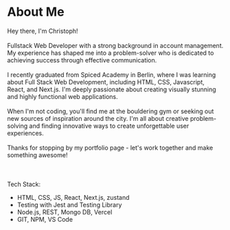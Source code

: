 # About Me

Hey there, I'm Christoph!
<br><br>
Fullstack Web Developer with a strong background in account management. My experience has shaped me into a problem-solver who is dedicated to achieving success through effective communication.
<br><br>
I recently graduated from Spiced Academy in Berlin, where I was learning about Full Stack Web Development, including HTML, CSS, Javascript, React, and Next.js. I'm deeply passionate about creating visually stunning and highly functional web applications.
<br><br>
When I'm not coding, you'll find me at the bouldering gym or seeking out new sources of inspiration around the city. I'm all about creative problem-solving and finding innovative ways to create unforgettable user experiences.
<br><br>
Thanks for stopping by my portfolio page - let's work together and make something awesome!
<br><br><br><br>
Tech Stack:
- HTML, CSS, JS, React, Next.js, zustand
- Testing with Jest and Testing Library 
- Node.js, REST, Mongo DB, Vercel
- GIT, NPM, VS Code
